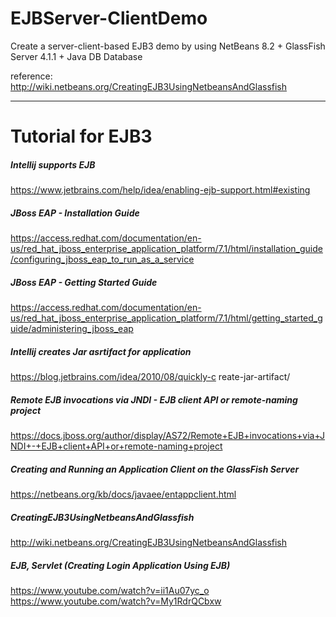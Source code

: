 # EJBServer-ClientDemo

Create a server-client-based EJB3 demo by using NetBeans 8.2 + GlassFish Server 4.1.1 + Java DB Database

reference: http://wiki.netbeans.org/CreatingEJB3UsingNetbeansAndGlassfish

-----------------------------------------------------------------
# Tutorial for EJB3
##### Intellij supports EJB
https://www.jetbrains.com/help/idea/enabling-ejb-support.html#existing

##### JBoss EAP - Installation Guide
https://access.redhat.com/documentation/en-us/red_hat_jboss_enterprise_application_platform/7.1/html/installation_guide/configuring_jboss_eap_to_run_as_a_service

##### JBoss EAP - Getting Started Guide
https://access.redhat.com/documentation/en-us/red_hat_jboss_enterprise_application_platform/7.1/html/getting_started_guide/administering_jboss_eap

##### Intellij creates Jar asrtifact for application
https://blog.jetbrains.com/idea/2010/08/quickly-c  reate-jar-artifact/

##### Remote EJB invocations via JNDI - EJB client API or remote-naming project
https://docs.jboss.org/author/display/AS72/Remote+EJB+invocations+via+JNDI+-+EJB+client+API+or+remote-naming+project

##### Creating and Running an Application Client on the GlassFish Server
https://netbeans.org/kb/docs/javaee/entappclient.html

##### CreatingEJB3UsingNetbeansAndGlassfish
http://wiki.netbeans.org/CreatingEJB3UsingNetbeansAndGlassfish

##### EJB, Servlet (Creating Login Application Using EJB)
https://www.youtube.com/watch?v=ii1Au07yc_o
https://www.youtube.com/watch?v=My1RdrQCbxw

